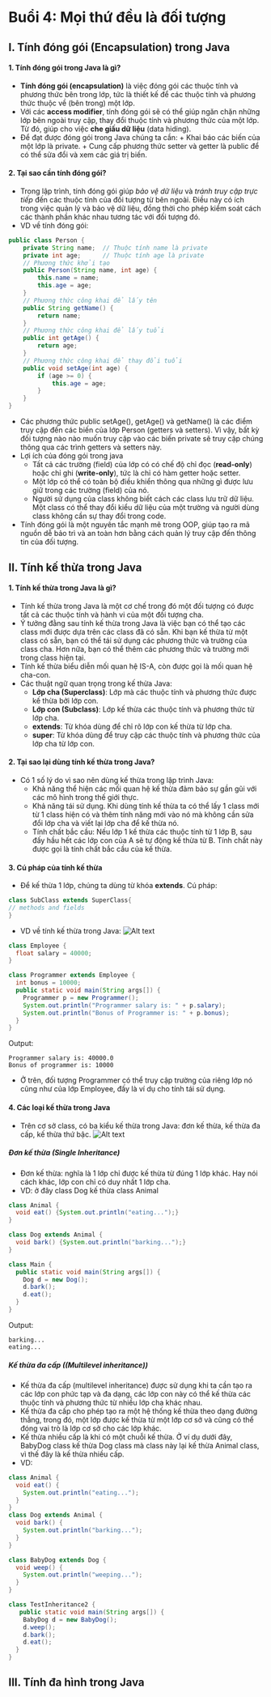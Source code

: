 # Buổi 4: Mọi thứ đều là đối tượng
## I. Tính đóng gói (Encapsulation) trong Java
#### 1. Tính đóng gói trong Java là gì?
- **Tính đóng gói (encapsulation)** là việc đóng gói các thuộc tính và phương thức bên trong lớp, tức là thiết kế để các thuộc tính và phương thức thuộc về (bên trong) một lớp.
- Với các **access modifier**, tính đóng gói sẽ có thể giúp ngăn chặn những lớp bên ngoài truy cập, thay đổi thuộc tính và phương thức của một lớp. Từ đó, giúp cho việc **che giấu dữ liệu** (data hiding).
- Để đạt được đóng gói trong Java chúng ta cần:
        + Khai báo các biến của một lớp là private.
        + Cung cấp phương thức setter và getter là public để có thể sửa đổi và xem các giá trị biến.
#### 2. Tại sao cần tính đóng gói?
- Trong lập trình, tính đóng gói giúp *bảo vệ dữ liệu* và *tránh truy cập trực tiếp* đến các thuộc tính của đối tượng từ bên ngoài. Điều này có ích trong việc quản lý và bảo vệ dữ liệu, đồng thời cho phép kiểm soát cách các thành phần khác nhau tương tác với đối tượng đó.
- VD về tính đóng gói:
``` java
public class Person {
    private String name;  // Thuộc tính name là private
    private int age;      // Thuộc tính age là private
    // Phương thức khởi tạo
    public Person(String name, int age) {
        this.name = name;
        this.age = age;
    }
    // Phương thức công khai để lấy tên
    public String getName() {
        return name;
    }
    // Phương thức công khai để lấy tuổi
    public int getAge() {
        return age;
    }
    // Phương thức công khai để thay đổi tuổi
    public void setAge(int age) {
        if (age >= 0) {
            this.age = age;
        }
    }
}
```
- Các phương thức public setAge(), getAge() và getName() là các điểm truy cập đến các biến của lớp Person (getters và setters). Vì vậy, bất kỳ đối tượng nào nào muốn truy cập vào các biến private sẽ truy cập chúng thông qua các trình getters và setters này.
- Lợi ích của đóng gói trong java
  - Tất cả các trường (field) của lớp có có chế độ chỉ đọc (**read-only**) hoặc chỉ ghi (**write-only**), tức là chỉ có hàm getter hoặc setter.
  - Một lớp có thể có toàn bộ điều khiển thông qua những gì được lưu giữ trong các trường (field) của nó.
  - Người sử dụng của class không biết cách các class lưu trữ dữ liệu. Một class có thể thay đổi kiểu dữ liệu của một trường và người dùng class không cần sự thay đổi trong code.
- Tính đóng gói là một nguyên tắc mạnh mẽ trong OOP, giúp tạo ra mã nguồn dễ bảo trì và an toàn hơn bằng cách quản lý truy cập đến thông tin của đối tượng.
## II. Tính kế thừa trong Java
#### 1. Tính kế thừa trong Java là gì?
- Tính kế thừa trong Java là một cơ chế trong đó một đối tượng có được tất cả các thuộc tính và hành vi của một đối tượng cha. 
- Ý tưởng đằng sau tính kế thừa trong Java là việc bạn có thể tạo các class mới được dựa trên các class đã có sẵn. Khi bạn kế thừa từ một class có sẵn, bạn có thể tái sử dụng các phương thức và trường của class cha. Hơn nữa, bạn có thể thêm các phương thức và trường mới trong class hiện tại.
- Tính kế thừa biểu diễn mối quan hệ IS-A, còn được gọi là mối quan hệ cha-con.
- Các thuật ngữ quan trọng trong kế thừa Java:
  - **Lớp cha (Superclass)**: Lớp mà các thuộc tính và phương thức được kế thừa bởi lớp con.
  - **Lớp con (Subclass)**: Lớp kế thừa các thuộc tính và phương thức từ lớp cha.
  - **extends**: Từ khóa  dùng để chỉ rõ lớp con kế thừa từ lớp cha.
  - **super**: Từ khóa dùng để truy cập các thuộc tính và phương thức của lớp cha từ lớp con.
#### 2. Tại sao lại dùng tính kế thừa trong Java?
- Có 1 số lý do vì sao nên dùng kế thừa trong lập trình Java:
  - Khả năng thể hiện các mối quan hệ kế thừa đảm bảo sự gần gũi với các mô hình trong thế giới thực.
  - Khả năng tái sử dụng. Khi dùng tính kế thừa ta có thể lấy 1 class mới từ 1 class hiện có và thêm tính năng mới vào nó mà không cần sửa đổi lớp cha và viết lại lớp cha để kế thừa nó.
  - Tính chất bắc cầu: Nếu lớp 1 kế thừa các thuộc tính từ 1 lớp B, sau đấy hầu hết các lớp con của A sẽ tự động kế thừa từ B. Tính chất này được gọi là tính chất bắc cầu của kế thừa.
#### 3. Cú pháp của tính kế thừa
- Để kế thừa 1 lớp, chúng ta dùng từ khóa **extends**. Cú pháp:
```java
class SubClass extends SuperClass{
// methods and fields
}
```
- VD về tính kế thừa trong Java:
![Alt text](image.png)
```java
class Employee {  
  float salary = 40000;  
}  

class Programmer extends Employee {  
  int bonus = 10000;
  public static void main(String args[]) {  
    Programmer p = new Programmer();
    System.out.println("Programmer salary is: " + p.salary);  
    System.out.println("Bonus of Programmer is: " + p.bonus);  
  }
}
```
Output:
```
Programmer salary is: 40000.0
Bonus of programmer is: 10000
```
- Ở trên, đối tượng Programmer có thể truy cập trường của riêng lớp nó cũng như của lớp Employee, đấy là ví dụ cho tính tái sử dụng.
#### 4. Các loại kế thừa trong Java
- Trên cơ sở class, có ba kiểu kế thừa trong Java: đơn kế thừa, kế thừa đa cấp, kế thừa thứ bậc.
![Alt text](image-1.png)

##### Đơn kế thừa (Single Inheritance)
- Đơn kế thừa: nghĩa là 1 lớp chỉ được kế thừa từ đúng 1 lớp khác. Hay nói cách khác, lớp con chỉ có duy nhất 1 lớp cha.
- VD: ở đây class Dog kế thừa class Animal
```java
class Animal {  
  void eat() {System.out.println("eating...");}  
} 

class Dog extends Animal {  
  void bark() {System.out.println("barking...");}  
}  

class Main {  
  public static void main(String args[]) {  
    Dog d = new Dog();
    d.bark();  
    d.eat();  
  }
}  
```
Output:
```
barking...
eating...
```
##### Kế thừa đa cấp ((Multilevel inheritance))
- Kế thừa đa cấp (multilevel inheritance) được sử dụng khi ta cần tạo ra các lớp con phức tạp và đa dạng, các lớp con này có thể kế thừa các thuộc tính và phương thức từ nhiều lớp cha khác nhau.
- Kế thừa đa cấp cho phép tạo ra một hệ thống kế thừa theo dạng đường thẳng, trong đó, một lớp được kế thừa từ một lớp cơ sở và cũng có thể đóng vai trò là lớp cơ sở cho các lớp khác.
- Kế thừa nhiều cấp là khi có một chuỗi kế thừa. Ở ví dụ dưới đây, BabyDog class kế thừa Dog class mà class này lại kế thừa Animal class, vì thế đây là kế thừa nhiều cấp.
- VD:
```java
class Animal {  
  void eat() {
    System.out.println("eating...");
  }  
} 
class Dog extends Animal {  
  void bark() {
    System.out.println("barking...");
  }  
}

class BabyDog extends Dog {  
  void weep() {
    System.out.println("weeping...");
  }  
}  

class TestInheritance2 {  
   public static void main(String args[]) {  
    BabyDog d = new BabyDog();
    d.weep();
    d.bark();  
    d.eat();  
  }
}  
```
## III. Tính đa hình trong Java

